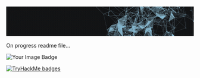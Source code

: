 ![Demo](./assets/juangifpresentation.gif)

On progress readme file...  <br>

<img src="https://tryhackme-badges.s3.amazonaws.com/juanfemeniaqueve.png" alt="Your Image Badge" />

[![TryHackMe badges](assets/tryhackme-badges.png)](https://tryhackme.com/p/juanfemeniaqueve)
